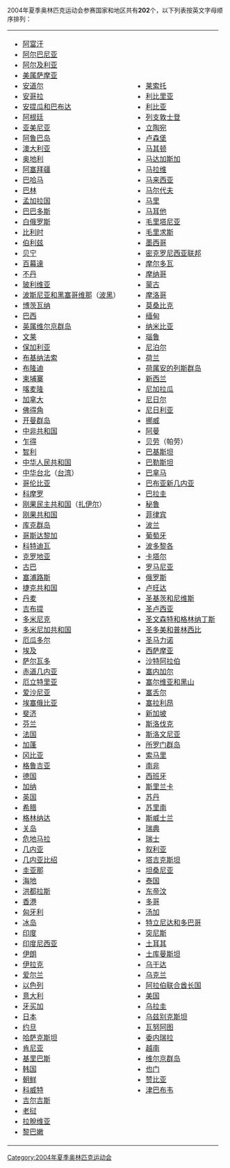 2004年夏季奥林匹克运动会参赛国家和地区共有**202**个，以下列表按英文字母顺序排列：

<table>
<tbody>
<tr class="odd">
<td><ul>
<li><a href="../Page/阿富汗.md" title="wikilink">阿富汗</a></li>
<li><a href="../Page/阿尔巴尼亚.md" title="wikilink">阿尔巴尼亚</a></li>
<li><a href="https://zh.wikipedia.org/wiki/阿尔及利亚" title="wikilink">阿尔及利亚</a></li>
<li><a href="https://zh.wikipedia.org/wiki/美属萨摩亚" title="wikilink">美属萨摩亚</a></li>
<li><a href="../Page/安道尔.md" title="wikilink">安道尔</a></li>
<li><a href="../Page/安哥拉.md" title="wikilink">安哥拉</a></li>
<li><a href="../Page/安提瓜和巴布达.md" title="wikilink">安提瓜和巴布达</a></li>
<li><a href="../Page/阿根廷.md" title="wikilink">阿根廷</a></li>
<li><a href="https://zh.wikipedia.org/wiki/亚美尼亚" title="wikilink">亚美尼亚</a></li>
<li><a href="https://zh.wikipedia.org/wiki/阿鲁巴岛" title="wikilink">阿鲁巴岛</a></li>
<li><a href="../Page/澳大利亚.md" title="wikilink">澳大利亚</a></li>
<li><a href="https://zh.wikipedia.org/wiki/奥地利" title="wikilink">奥地利</a></li>
<li><a href="../Page/阿塞拜疆.md" title="wikilink">阿塞拜疆</a></li>
<li><a href="../Page/巴哈马.md" title="wikilink">巴哈马</a></li>
<li><a href="../Page/巴林.md" title="wikilink">巴林</a></li>
<li><a href="../Page/孟加拉国.md" title="wikilink">孟加拉国</a></li>
<li><a href="../Page/巴巴多斯.md" title="wikilink">巴巴多斯</a></li>
<li><a href="../Page/白俄罗斯.md" title="wikilink">白俄罗斯</a></li>
<li><a href="../Page/比利时.md" title="wikilink">比利时</a></li>
<li><a href="../Page/伯利兹.md" title="wikilink">伯利兹</a></li>
<li><a href="../Page/贝宁.md" title="wikilink">贝宁</a></li>
<li><a href="https://zh.wikipedia.org/wiki/百幕達" title="wikilink">百幕達</a></li>
<li><a href="../Page/不丹.md" title="wikilink">不丹</a></li>
<li><a href="https://zh.wikipedia.org/wiki/玻利维亚" title="wikilink">玻利维亚</a></li>
<li><a href="../Page/波斯尼亚和黑塞哥维那.md" title="wikilink">波斯尼亚和黑塞哥维那</a>（<a href="https://zh.wikipedia.org/wiki/波黑" title="wikilink">波黑</a>）</li>
<li><a href="https://zh.wikipedia.org/wiki/博茨瓦纳" title="wikilink">博茨瓦纳</a></li>
<li><a href="../Page/巴西.md" title="wikilink">巴西</a></li>
<li><a href="https://zh.wikipedia.org/wiki/英属维尔京群岛" title="wikilink">英属维尔京群岛</a></li>
<li><a href="https://zh.wikipedia.org/wiki/文莱" title="wikilink">文莱</a></li>
<li><a href="https://zh.wikipedia.org/wiki/保加利亚" title="wikilink">保加利亚</a></li>
<li><a href="https://zh.wikipedia.org/wiki/布基纳法索" title="wikilink">布基纳法索</a></li>
<li><a href="https://zh.wikipedia.org/wiki/布隆迪" title="wikilink">布隆迪</a></li>
<li><a href="../Page/柬埔寨.md" title="wikilink">柬埔寨</a></li>
<li><a href="../Page/喀麦隆.md" title="wikilink">喀麦隆</a></li>
<li><a href="../Page/加拿大.md" title="wikilink">加拿大</a></li>
<li><a href="../Page/佛得角.md" title="wikilink">佛得角</a></li>
<li><a href="https://zh.wikipedia.org/wiki/开曼群岛" title="wikilink">开曼群岛</a></li>
<li><a href="https://zh.wikipedia.org/wiki/中非共和国" title="wikilink">中非共和国</a></li>
<li><a href="../Page/乍得.md" title="wikilink">乍得</a></li>
<li><a href="../Page/智利.md" title="wikilink">智利</a></li>
<li><a href="https://zh.wikipedia.org/wiki/中华人民共和国" title="wikilink">中华人民共和国</a></li>
<li><a href="https://zh.wikipedia.org/wiki/中华台北" title="wikilink">中华台北</a>（<a href="https://zh.wikipedia.org/wiki/台湾" title="wikilink">台湾</a>）</li>
<li><a href="../Page/哥伦比亚.md" title="wikilink">哥伦比亚</a></li>
<li><a href="https://zh.wikipedia.org/wiki/科摩罗" title="wikilink">科摩罗</a></li>
<li><a href="../Page/刚果民主共和国.md" title="wikilink">刚果民主共和国</a>（<a href="https://zh.wikipedia.org/wiki/扎伊尔" title="wikilink">扎伊尔</a>）</li>
<li><a href="../Page/刚果共和国.md" title="wikilink">刚果共和国</a></li>
<li><a href="../Page/库克群岛.md" title="wikilink">库克群岛</a></li>
<li><a href="../Page/哥斯达黎加.md" title="wikilink">哥斯达黎加</a></li>
<li><a href="../Page/科特迪瓦.md" title="wikilink">科特迪瓦</a></li>
<li><a href="../Page/克罗地亚.md" title="wikilink">克罗地亚</a></li>
<li><a href="../Page/古巴.md" title="wikilink">古巴</a></li>
<li><a href="https://zh.wikipedia.org/wiki/塞浦路斯" title="wikilink">塞浦路斯</a></li>
<li><a href="https://zh.wikipedia.org/wiki/捷克共和国" title="wikilink">捷克共和国</a></li>
<li><a href="https://zh.wikipedia.org/wiki/丹麦" title="wikilink">丹麦</a></li>
<li><a href="../Page/吉布提.md" title="wikilink">吉布提</a></li>
<li><a href="../Page/多米尼克.md" title="wikilink">多米尼克</a></li>
<li><a href="https://zh.wikipedia.org/wiki/多米尼加共和国" title="wikilink">多米尼加共和国</a></li>
<li><a href="../Page/厄瓜多尔.md" title="wikilink">厄瓜多尔</a></li>
<li><a href="../Page/埃及.md" title="wikilink">埃及</a></li>
<li><a href="../Page/萨尔瓦多.md" title="wikilink">萨尔瓦多</a></li>
<li><a href="../Page/赤道几内亚.md" title="wikilink">赤道几内亚</a></li>
<li><a href="../Page/厄立特里亚.md" title="wikilink">厄立特里亚</a></li>
<li><a href="../Page/爱沙尼亚.md" title="wikilink">爱沙尼亚</a></li>
<li><a href="../Page/埃塞俄比亚.md" title="wikilink">埃塞俄比亚</a></li>
<li><a href="https://zh.wikipedia.org/wiki/斐济" title="wikilink">斐济</a></li>
<li><a href="../Page/芬兰.md" title="wikilink">芬兰</a></li>
<li><a href="https://zh.wikipedia.org/wiki/法国" title="wikilink">法国</a></li>
<li><a href="../Page/加蓬.md" title="wikilink">加蓬</a></li>
<li><a href="../Page/冈比亚.md" title="wikilink">冈比亚</a></li>
<li><a href="../Page/格鲁吉亚.md" title="wikilink">格鲁吉亚</a></li>
<li><a href="../Page/德国.md" title="wikilink">德国</a></li>
<li><a href="../Page/加纳.md" title="wikilink">加纳</a></li>
<li><a href="https://zh.wikipedia.org/wiki/英国" title="wikilink">英国</a></li>
<li><a href="../Page/希腊.md" title="wikilink">希腊</a></li>
<li><a href="../Page/格林纳达.md" title="wikilink">格林纳达</a></li>
<li><a href="https://zh.wikipedia.org/wiki/关岛" title="wikilink">关岛</a></li>
<li><a href="../Page/危地马拉.md" title="wikilink">危地马拉</a></li>
<li><a href="../Page/几内亚.md" title="wikilink">几内亚</a></li>
<li><a href="https://zh.wikipedia.org/wiki/几内亚比绍" title="wikilink">几内亚比绍</a></li>
<li><a href="../Page/圭亚那.md" title="wikilink">圭亚那</a></li>
<li><a href="../Page/海地.md" title="wikilink">海地</a></li>
<li><a href="../Page/洪都拉斯.md" title="wikilink">洪都拉斯</a></li>
<li><a href="../Page/香港.md" title="wikilink">香港</a></li>
<li><a href="../Page/匈牙利.md" title="wikilink">匈牙利</a></li>
<li><a href="../Page/冰岛.md" title="wikilink">冰岛</a></li>
<li><a href="../Page/印度.md" title="wikilink">印度</a></li>
<li><a href="../Page/印度尼西亚.md" title="wikilink">印度尼西亚</a></li>
<li><a href="https://zh.wikipedia.org/wiki/伊朗伊斯兰共和国" title="wikilink">伊朗</a></li>
<li><a href="../Page/伊拉克.md" title="wikilink">伊拉克</a></li>
<li><a href="../Page/爱尔兰.md" title="wikilink">爱尔兰</a></li>
<li><a href="../Page/以色列.md" title="wikilink">以色列</a></li>
<li><a href="../Page/意大利.md" title="wikilink">意大利</a></li>
<li><a href="../Page/牙买加.md" title="wikilink">牙买加</a></li>
<li><a href="../Page/日本.md" title="wikilink">日本</a></li>
<li><a href="../Page/约旦.md" title="wikilink">约旦</a></li>
<li><a href="../Page/哈萨克斯坦.md" title="wikilink">哈萨克斯坦</a></li>
<li><a href="../Page/肯尼亚.md" title="wikilink">肯尼亚</a></li>
<li><a href="../Page/基里巴斯.md" title="wikilink">基里巴斯</a></li>
<li><a href="https://zh.wikipedia.org/wiki/韩国" title="wikilink">韩国</a></li>
<li><a href="https://zh.wikipedia.org/wiki/朝鲜" title="wikilink">朝鲜</a></li>
<li><a href="../Page/科威特.md" title="wikilink">科威特</a></li>
<li><a href="../Page/吉尔吉斯斯坦.md" title="wikilink">吉尔吉斯</a></li>
<li><a href="../Page/老挝.md" title="wikilink">老挝</a></li>
<li><a href="https://zh.wikipedia.org/wiki/拉脫维亚" title="wikilink">拉脫维亚</a></li>
<li><a href="../Page/黎巴嫩.md" title="wikilink">黎巴嫩</a></li>
</ul></td>
<td></td>
<td><ul>
<li><a href="../Page/莱索托.md" title="wikilink">莱索托</a></li>
<li><a href="../Page/利比里亚.md" title="wikilink">利比里亚</a></li>
<li><a href="../Page/利比亚.md" title="wikilink">利比亚</a></li>
<li><a href="https://zh.wikipedia.org/wiki/列支敦士登" title="wikilink">列支敦士登</a></li>
<li><a href="https://zh.wikipedia.org/wiki/立陶宛" title="wikilink">立陶宛</a></li>
<li><a href="../Page/卢森堡.md" title="wikilink">卢森堡</a></li>
<li><a href="https://zh.wikipedia.org/wiki/马其顿" title="wikilink">马其顿</a></li>
<li><a href="../Page/马达加斯加.md" title="wikilink">马达加斯加</a></li>
<li><a href="../Page/马拉维.md" title="wikilink">马拉维</a></li>
<li><a href="../Page/马来西亚.md" title="wikilink">马来西亚</a></li>
<li><a href="../Page/马尔代夫.md" title="wikilink">马尔代夫</a></li>
<li><a href="../Page/马里.md" title="wikilink">马里</a></li>
<li><a href="../Page/马耳他.md" title="wikilink">马耳他</a></li>
<li><a href="../Page/毛里塔尼亚.md" title="wikilink">毛里塔尼亚</a></li>
<li><a href="../Page/毛里求斯.md" title="wikilink">毛里求斯</a></li>
<li><a href="../Page/墨西哥.md" title="wikilink">墨西哥</a></li>
<li><a href="../Page/密克罗尼西亚联邦.md" title="wikilink">密克罗尼西亚联邦</a></li>
<li><a href="../Page/摩尔多瓦.md" title="wikilink">摩尔多瓦</a></li>
<li><a href="../Page/摩纳哥.md" title="wikilink">摩纳哥</a></li>
<li><a href="https://zh.wikipedia.org/wiki/蒙古" title="wikilink">蒙古</a></li>
<li><a href="https://zh.wikipedia.org/wiki/摩洛哥" title="wikilink">摩洛哥</a></li>
<li><a href="../Page/莫桑比克.md" title="wikilink">莫桑比克</a></li>
<li><a href="https://zh.wikipedia.org/wiki/缅甸" title="wikilink">缅甸</a></li>
<li><a href="../Page/纳米比亚.md" title="wikilink">纳米比亚</a></li>
<li><a href="https://zh.wikipedia.org/wiki/瑙鲁" title="wikilink">瑙鲁</a></li>
<li><a href="../Page/尼泊尔.md" title="wikilink">尼泊尔</a></li>
<li><a href="../Page/荷兰.md" title="wikilink">荷兰</a></li>
<li><a href="https://zh.wikipedia.org/wiki/荷属安的列斯群岛" title="wikilink">荷属安的列斯群岛</a></li>
<li><a href="../Page/新西兰.md" title="wikilink">新西兰</a></li>
<li><a href="../Page/尼加拉瓜.md" title="wikilink">尼加拉瓜</a></li>
<li><a href="../Page/尼日尔.md" title="wikilink">尼日尔</a></li>
<li><a href="https://zh.wikipedia.org/wiki/尼日利亚" title="wikilink">尼日利亚</a></li>
<li><a href="../Page/挪威.md" title="wikilink">挪威</a></li>
<li><a href="../Page/阿曼.md" title="wikilink">阿曼</a></li>
<li><a href="../Page/帛琉.md" title="wikilink">贝劳</a>（帕劳）</li>
<li><a href="../Page/巴基斯坦.md" title="wikilink">巴基斯坦</a></li>
<li><a href="../Page/巴勒斯坦.md" title="wikilink">巴勒斯坦</a></li>
<li><a href="../Page/巴拿马.md" title="wikilink">巴拿马</a></li>
<li><a href="../Page/巴布亚新几内亚.md" title="wikilink">巴布亚新几内亚</a></li>
<li><a href="../Page/巴拉圭.md" title="wikilink">巴拉圭</a></li>
<li><a href="../Page/秘鲁.md" title="wikilink">秘鲁</a></li>
<li><a href="https://zh.wikipedia.org/wiki/菲律宾" title="wikilink">菲律宾</a></li>
<li><a href="https://zh.wikipedia.org/wiki/波兰" title="wikilink">波兰</a></li>
<li><a href="../Page/葡萄牙.md" title="wikilink">葡萄牙</a></li>
<li><a href="../Page/波多黎各.md" title="wikilink">波多黎各</a></li>
<li><a href="../Page/卡塔尔.md" title="wikilink">卡塔尔</a></li>
<li><a href="https://zh.wikipedia.org/wiki/罗马尼亚" title="wikilink">罗马尼亚</a></li>
<li><a href="../Page/俄罗斯.md" title="wikilink">俄罗斯</a></li>
<li><a href="../Page/卢旺达.md" title="wikilink">卢旺达</a></li>
<li><a href="https://zh.wikipedia.org/wiki/圣基茨和尼维斯" title="wikilink">圣基茨和尼维斯</a></li>
<li><a href="../Page/圣卢西亚.md" title="wikilink">圣卢西亚</a></li>
<li><a href="../Page/圣文森特和格林纳丁斯.md" title="wikilink">圣文森特和格林纳丁斯</a></li>
<li><a href="../Page/圣多美和普林西比.md" title="wikilink">圣多美和普林西比</a></li>
<li><a href="../Page/圣马力诺.md" title="wikilink">圣马力诺</a></li>
<li><a href="https://zh.wikipedia.org/wiki/西萨摩亚" title="wikilink">西萨摩亚</a></li>
<li><a href="../Page/沙特阿拉伯.md" title="wikilink">沙特阿拉伯</a></li>
<li><a href="../Page/塞内加尔.md" title="wikilink">塞内加尔</a></li>
<li><a href="https://zh.wikipedia.org/wiki/塞尔维亚和黑山" title="wikilink">塞尔维亚和黑山</a></li>
<li><a href="../Page/塞舌尔.md" title="wikilink">塞舌尔</a></li>
<li><a href="../Page/塞拉利昂.md" title="wikilink">塞拉利昂</a></li>
<li><a href="../Page/新加坡.md" title="wikilink">新加坡</a></li>
<li><a href="../Page/斯洛伐克.md" title="wikilink">斯洛伐克</a></li>
<li><a href="../Page/斯洛文尼亚.md" title="wikilink">斯洛文尼亚</a></li>
<li><a href="../Page/所罗门群岛.md" title="wikilink">所罗门群岛</a></li>
<li><a href="../Page/索马里.md" title="wikilink">索马里</a></li>
<li><a href="https://zh.wikipedia.org/wiki/南非" title="wikilink">南非</a></li>
<li><a href="../Page/西班牙.md" title="wikilink">西班牙</a></li>
<li><a href="https://zh.wikipedia.org/wiki/斯里兰卡" title="wikilink">斯里兰卡</a></li>
<li><a href="../Page/苏丹共和国.md" title="wikilink">苏丹</a></li>
<li><a href="https://zh.wikipedia.org/wiki/苏里南" title="wikilink">苏里南</a></li>
<li><a href="../Page/斯威士兰.md" title="wikilink">斯威士兰</a></li>
<li><a href="../Page/瑞典.md" title="wikilink">瑞典</a></li>
<li><a href="https://zh.wikipedia.org/wiki/瑞士" title="wikilink">瑞士</a></li>
<li><a href="../Page/叙利亚.md" title="wikilink">叙利亚</a></li>
<li><a href="../Page/塔吉克斯坦.md" title="wikilink">塔吉克斯坦</a></li>
<li><a href="../Page/坦桑尼亚.md" title="wikilink">坦桑尼亚</a></li>
<li><a href="../Page/泰国.md" title="wikilink">泰国</a></li>
<li><a href="../Page/东帝汶.md" title="wikilink">东帝汶</a></li>
<li><a href="../Page/多哥.md" title="wikilink">多哥</a></li>
<li><a href="https://zh.wikipedia.org/wiki/汤加" title="wikilink">汤加</a></li>
<li><a href="https://zh.wikipedia.org/wiki/特立尼达和多巴哥" title="wikilink">特立尼达和多巴哥</a></li>
<li><a href="https://zh.wikipedia.org/wiki/突尼斯" title="wikilink">突尼斯</a></li>
<li><a href="../Page/土耳其.md" title="wikilink">土耳其</a></li>
<li><a href="../Page/土库曼斯坦.md" title="wikilink">土库曼斯坦</a></li>
<li><a href="../Page/乌干达.md" title="wikilink">乌干达</a></li>
<li><a href="../Page/乌克兰.md" title="wikilink">乌克兰</a></li>
<li><a href="../Page/阿拉伯联合酋长国.md" title="wikilink">阿拉伯联合酋长国</a></li>
<li><a href="../Page/美国.md" title="wikilink">美国</a></li>
<li><a href="../Page/乌拉圭.md" title="wikilink">乌拉圭</a></li>
<li><a href="../Page/乌兹别克斯坦.md" title="wikilink">乌兹别克斯坦</a></li>
<li><a href="../Page/瓦努阿图.md" title="wikilink">瓦努阿图</a></li>
<li><a href="https://zh.wikipedia.org/wiki/委内瑞拉" title="wikilink">委内瑞拉</a></li>
<li><a href="https://zh.wikipedia.org/wiki/越南" title="wikilink">越南</a></li>
<li><a href="https://zh.wikipedia.org/wiki/维尔京群岛" title="wikilink">维尔京群岛</a></li>
<li><a href="../Page/也门.md" title="wikilink">也门</a></li>
<li><a href="../Page/赞比亚.md" title="wikilink">赞比亚</a></li>
<li><a href="https://zh.wikipedia.org/wiki/津巴布韦" title="wikilink">津巴布韦</a></li>
</ul></td>
</tr>
</tbody>
</table>

[Category:2004年夏季奥林匹克运动会](https://zh.wikipedia.org/wiki/Category:2004年夏季奥林匹克运动会 "wikilink")